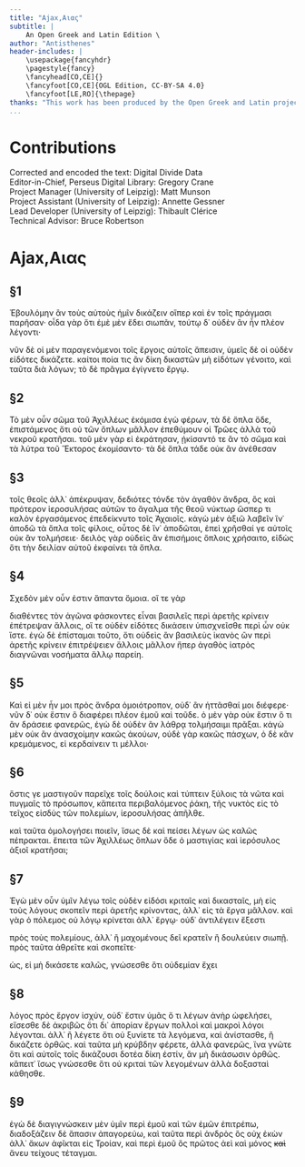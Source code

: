 ```yaml
---
title: "Ajax,Αιας"
subtitle: |
	An Open Greek and Latin Edition \ 
author: "Antisthenes"
header-includes: | 
	\usepackage{fancyhdr}
	\pagestyle{fancy}
	\fancyhead[CO,CE]{}
	\fancyfoot[CO,CE]{OGL Edition, CC-BY-SA 4.0}
	\fancyfoot[LE,RO]{\thepage}
thanks: "This work has been produced by the Open Greek and Latin project through the help of volunteers. See contributions for details."
...
```


# Contributions  

Corrected and encoded the text: Digital Divide Data  
 Editor-in-Chief, Perseus Digital Library: Gregory Crane  
 Project Manager (University of Leipzig): Matt Munson  
 Project Assistant (University of Leipzig): Annette Gessner  
 Lead Developer (University of Leipzig): Thibault Clérice  
 Technical Advisor: Bruce Robertson  

# Ajax,Αιας  

## §1  

<milestone unit="section" n="1"/>Ἐβουλόμην ἂν τοὺς αὐτοὺς ἡμῖν δικάζειν οἵπερ <pb ed="alt" n="663"/>
καὶ ἐν τοῖς πράγμασι παρῆσαν· οἶδα γὰρ ὅτι ἐμὲ μὲν
ἔδει σιωπᾶν, τούτῳ δ᾿ οὐδὲν ἂν ἦν πλέον <pb ed="alt" n="664"/> λέγοντι· 

νῦν δὲ οἱ μὲν παραγενόμενοι τοῖς ἔργοις αὐτοῖς ἄπεισιν,
ὑμεῖς δὲ οἱ οὐδὲν εἰδότες δικάζετε. καίτοι ποία
τις ἂν δίκη δικαστῶν μὴ εἰδότων γένοιτο, καὶ ταῦτα
διὰ λόγων; τὸ δὲ πρᾶγμα ἐγίγνετο ἔργῳ.  

## §2  

<milestone unit="section" n="2"/>Τὸ μὲν οὖν 
σῶμα τοῦ Ἀχιλλέως ἐκόμισα ἐγὼ φέρων, τὰ δὲ ὅπλα
ὅδε, ἐπιστάμενος ὅτι οὐ τῶν ὅπλων μᾶλλον ἐπεθύμουν
οἱ Τρῶες ἀλλὰ τοῦ νεκροῦ κρατῆσαι. τοῦ μὲν γὰρ εἰ
ἐκράτησαν, ᾐκίσαντό τε ἂν τὸ σῶμα καὶ τὰ λύτρα τοῦ
Ἕκτορος ἐκομίσαντο· τὰ δὲ ὅπλα τάδε οὐκ ἂν ἀνέθεσαν  

## §3  

<milestone unit="section" n="3"/>τοῖς θεοῖς ἀλλ᾿ ἀπέκρυψαν, δεδιότες τόνδε τὸν 
ἀγαθὸν ἄνδρα, ὃς καὶ πρότερον ἱεροσυλήσας αὐτῶν το
ἄγαλμα τῆς θεοῦ νύκτωρ ὥσπερ τι καλὸν ἐργασάμενος
ἐπεδείκνυτο τοῖς Ἀχαιοῖς. κἀγὼ μὲν ἀξιῶ λαβεῖν ἵν᾿
ἀποδῶ τὰ ὅπλα τοῖς φίλοις, οὗτος δὲ ἵν᾿ ἀποδῶται,
ἐπεὶ χρῆσθαί γε αὐτοῖς οὐκ ἂν τολμήσειε· δειλὸς γὰρ
οὐδεὶς ἂν ἐπισήμοις ὅπλοις χρήσαιτο, εἰδὼς ὅτι τὴν
δειλίαν αὐτοῦ ἐκφαίνει τὰ ὅπλα.  

## §4  

<milestone unit="section" n="4"/>Σχεδὸν μὲν οὖν ἐστιν ἅπαντα ὅμοια. οἵ τε γὰρ 
<pb xml:id="v.3.p.176"/>

διαθέντες τὸν ἀγῶνα φάσκοντες εἶναι βασιλεῖς περὶ
ἀρετῆς κρίνειν ἐπέτρεψαν ἄλλοις, οἵ τε οὐδὲν εἰδότες
δικάσειν ὑπισχνεῖσθε περὶ ὧν οὐκ ἴστε. ἐγὼ δὲ ἐπίσταμαι
τοῦτο, ὅτι οὐδεὶς ἂν βασιλεὺς ἱκανὸς ὢν περὶ
ἀρετῆς κρίνειν ἐπιτρέψειεν ἄλλοις μᾶλλον ἤπερ ἀγαθὸς
ἰατρὸς διαγνῶναι νοσήματα ἄλλῳ παρείη.  

## §5  

<milestone unit="section" n="5"/> Καὶ εἰ μὲν ἦν μοι πρὸς ἄνδρα ὁμοιότροπον, οὐδ᾿
ἂν ἡττᾶσθαί μοι διέφερε· νῦν δ᾿ οὐκ ἔστιν ὃ διαφέρει
πλέον ἐμοῦ καὶ τοῦδε. ὁ μὲν γὰρ οὐκ ἔστιν ὅ τι ἂν
δράσειε φανερῶς, ἐγὼ δὲ οὐδὲν ἂν λάθρᾳ τολμήσαιμι
πρᾶξαι. κἀγὼ μὲν οὐκ ἂν ἀνασχοίμην κακῶς ἀκούων,
οὐδὲ γὰρ κακῶς πάσχων, ὁ δὲ κἂν κρεμάμενος, εἰ κερδαίνειν
τι μέλλοι·  

## §6  

<milestone unit="section" n="6"/>ὅστις γε μαστιγοῦν παρεῖχε τοῖς
δούλοις καὶ τύπτειν ξύλοις τὰ νῶτα καὶ πυγμαῖς τὸ
πρόσωπον, κἄπειτα περιβαλόμενος ῥάκη, τῆς νυκτὸς
εἰς τὸ τεῖχος εἰσδὺς τῶν πολεμίων, ἱεροσυλήσας ἀπῆλθε.

καὶ ταῦτα ὁμολογήσει ποιεῖν, ἴσως δὲ καὶ πείσει λέγων
ὡς καλῶς πέπρακται. ἔπειτα τῶν Ἀχιλλέως ὅπλων ὅδε
ὁ μαστιγίας καὶ ἱερόσυλος ἀξιοῖ κρατῆσαι;  

## §7  

<milestone unit="section" n="7"/> Ἐγὼ μὲν οὖν ὑμῖν λέγω τοῖς οὐδὲν εἰδόσι κριταῖς
καὶ δικασταῖς, μὴ εἰς τοὺς λόγους σκοπεῖν περὶ ἀρετῆς
κρίνοντας, ἀλλ᾿ εἰς τὰ ἔργα μᾶλλον. καὶ γὰρ ὁ πόλεμος
οὐ λόγῳ κρίνεται ἀλλ᾿ ἔργῳ· οὐδ᾿ ἀντιλέγειν ἔξεστι
<pb xml:id="v.3.p.177"/>

πρὸς τοὺς πολεμίους, ἀλλ᾿ ἢ μαχομένους <add>δεῖ</add> κρατεῖν
ἢ δουλεύειν σιωπῇ. πρὸς ταῦτα ἀθρεῖτε καὶ σκοπεῖτε·

ὡς, εἰ μὴ δικάσετε καλῶς, γνώσεσθε ὅτι οὐδεμίαν ἔχει  

## §8  

<milestone unit="section" n="8"/>λόγος πρὸς ἔργον ἰσχύν, οὐδ᾿ ἔστιν ὑμᾶς ὅ τι λέγων 
ἁνὴρ ὠφελήσει, εἴσεσθε δὲ ἀκριβῶς ὅτι δι᾿ ἀπορίαν
ἔργων πολλοὶ καὶ μακροὶ λόγοι <pb ed="alt" n="665"/> λέγονται. ἀλλ᾿ ἢ 
λέγετε ὅτι οὐ ξυνίετε τὰ λεγόμενα, καὶ ἀνίστασθε, ἢ
δικάζετε ὀρθῶς. καὶ ταῦτα μὴ κρύβδην φέρετε, ἀλλὰ
φανερῶς, ἵνα γνῶτε ὅτι καὶ αὐτοῖς τοῖς δικάζουσι δοτέα
δίκη ἐστίν, ἂν μὴ δικάσωσιν ὀρθῶς. κἄπειτ᾿ ἴσως
γνώσεσθε ὅτι οὐ κριταὶ τῶν λεγομένων ἀλλὰ δοξασταὶ
κάθησθε.  

## §9  

<milestone unit="section" n="9"/>ἐγὼ δὲ διαγιγνώσκειν μὲν ὑμῖν περὶ ἐμοῦ 
καὶ τῶν ἐμῶν ἐπιτρέπω, διαδοξάζειν δὲ ἅπασιν ἀπαγορεύω,
καὶ ταῦτα περὶ ἀνδρὸς ὃς οὐχ ἑκὼν ἀλλ᾿ ἄκων
ἀφῖκται εἰς Τροίαν, καὶ περὶ ἐμοῦ ὃς πρῶτος ἀεὶ καὶ
μόνος <del>καὶ</del> ἄνευ τείχους τέταγμαι.  

